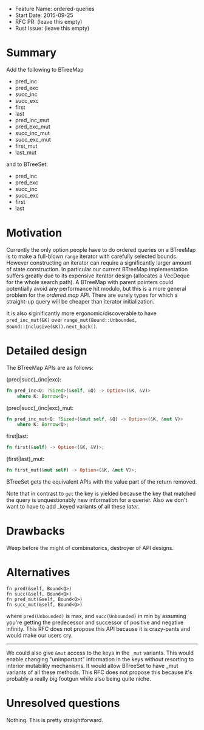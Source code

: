 - Feature Name: ordered-queries
- Start Date: 2015-09-25
- RFC PR: (leave this empty)
- Rust Issue: (leave this empty)

# Summary

Add the following to BTreeMap

* pred_inc
* pred_exc
* succ_inc
* succ_exc
* first
* last
* pred_inc_mut
* pred_exc_mut
* succ_inc_mut
* succ_exc_mut
* first_mut
* last_mut

and to BTreeSet:

* pred_inc
* pred_exc
* succ_inc
* succ_exc
* first
* last




# Motivation

Currently the only option people have to do ordered queries on a BTreeMap is to make a full-blown
`range` iterator with carefully selected bounds. However constructing an iterator can require
a significantly larger amount of state construction. In particular our current BTreeMap
implementation suffers greatly due to its expensive iterator design (allocates a VecDeque for the
whole search path). A BTreeMap with parent pointers could potentially avoid any performance hit
modulo, but this is a more general problem for the *ordered map* API. There are surely types for
which a straight-up query will be cheaper than iterator initialization.

It is also siginificantly more ergonomic/discoverable to have `pred_inc_mut(&K)` over
`range_mut(Bound::Unbounded, Bound::Inclusive(&K)).next_back()`.




# Detailed design


The BTreeMap APIs are as follows:

(pred|succ)_(inc|exc):

```rust
fn pred_inc<Q: ?Sized>(&self, &Q) -> Option<(&K, &V)>
    where K: Borrow<Q>;
```

(pred|succ)_(inc|exc)_mut:

```rust
fn pred_inc_mut<Q: ?Sized>(&mut self, &Q) -> Option<(&K, &mut V)>
    where K: Borrow<Q>;
```

first|last:

```rust
fn first(&self) -> Option<(&K, &V)>;
```

(first|last)_mut:

```rust
fn first_mut(&mut self) -> Option<(&K, &mut V)>;
```


BTreeSet gets the equivalent APIs with the value part of the return removed.


Note that in contrast to `get` the key is yielded because the key that matched the query is
unquestionably new information for a querier. Also we don't want to have to add _keyed variants
of all these *later*.




# Drawbacks

Weep before the might of combinatorics, destroyer of API designs.




# Alternatives

```
fn pred(&self, Bound<Q>)
fn succ(&self, Bound<Q>)
fn pred_mut(&self, Bound<Q>)
fn succ_mut(&self, Bound<Q>)
```

where `pred(Unbounded)` is max, and `succ(Unbounded)` in min by assuming you're getting the
predecessor and successor of positive and negative infinity. This RFC does not propose this
API because it is crazy-pants and would make our users cry.

--------

We could also give `&mut` access to the keys in the `_mut` variants. This would enable
changing "unimportant" information in the keys without resorting to interior mutability
mechanisms. It would allow BTreeSet to have _mut variants of all these methods. This RFC
does not propose this because it's probably a really big footgun while also being quite niche.





# Unresolved questions

Nothing. This is pretty straightforward.
